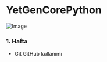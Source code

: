 # YetGenCorePython

![Image](https://images.app.goo.gl/JPMvwmQNZ66wYrPW8)

### 1. Hafta 
- Git GitHub kullanımı
